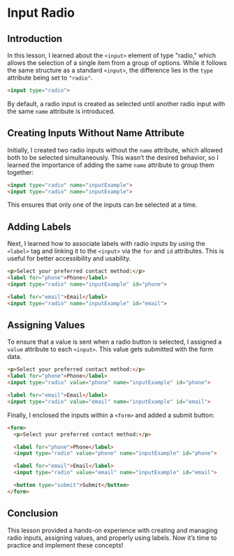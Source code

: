 # Input Radio

## Introduction
In this lesson, I learned about the `<input>` element of type "radio," which allows the selection of a single item from a group of options. While it follows the same structure as a standard `<input>`, the difference lies in the `type` attribute being set to `"radio"`.

```html
<input type="radio">
```

By default, a radio input is created as selected until another radio input with the same `name` attribute is introduced.

## Creating Inputs Without Name Attribute
Initially, I created two radio inputs without the `name` attribute, which allowed both to be selected simultaneously. This wasn’t the desired behavior, so I learned the importance of adding the same `name` attribute to group them together:

```html
<input type="radio" name="inputExample">
<input type="radio" name="inputExample">
```

This ensures that only one of the inputs can be selected at a time.

## Adding Labels
Next, I learned how to associate labels with radio inputs by using the `<label>` tag and linking it to the `<input>` via the `for` and `id` attributes. This is useful for better accessibility and usability.

```html
<p>Select your preferred contact method:</p>
<label for="phone">Phone</label>
<input type="radio" name="inputExample" id="phone">

<label for="email">Email</label>
<input type="radio" name="inputExample" id="email">
```

## Assigning Values
To ensure that a value is sent when a radio button is selected, I assigned a `value` attribute to each `<input>`. This value gets submitted with the form data.

```html
<p>Select your preferred contact method:</p>
<label for="phone">Phone</label>
<input type="radio" value="phone" name="inputExample" id="phone">

<label for="email">Email</label>
<input type="radio" value="email" name="inputExample" id="email">
```

Finally, I enclosed the inputs within a `<form>` and added a submit button:

```html
<form>
  <p>Select your preferred contact method:</p>

  <label for="phone">Phone</label>
  <input type="radio" value="phone" name="inputExample" id="phone">

  <label for="email">Email</label>
  <input type="radio" value="email" name="inputExample" id="email">

  <button type="submit">Submit</button>
</form>
```

## Conclusion
This lesson provided a hands-on experience with creating and managing radio inputs, assigning values, and properly using labels. Now it’s time to practice and implement these concepts!